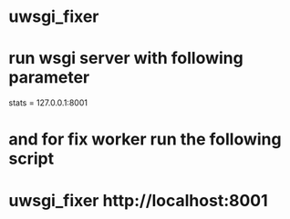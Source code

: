 # uwsgi_fixer

# run wsgi server with following parameter

stats = 127.0.0.1:8001


# and for fix worker run the following script

# uwsgi_fixer http://localhost:8001
